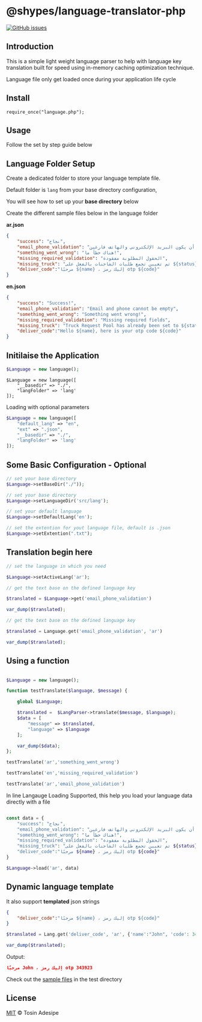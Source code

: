 # @shypes/language-translator-php

[![GitHub issues](https://img.shields.io/github/issues/Shypes/language-translator)](https://img.shields.io/github/issues/Shypes/language-translator)

## Introduction

This is a simple light weight language parser to help with language key translation built for speed using in-memory caching optimization technique.

Language file only get loaded once during your application life cycle

## Install

```$
require_once("language.php");
```

## Usage

Follow the set by step guide below

## Language Folder Setup

Create a dedicated folder to store your language template file.

Default folder is `lang` from your base directory configuration, 

You will see how to set up your **base directory** below

Create the different sample files below in the language folder

**ar.json**

```json
{
    "success": "نجاح",
    "email_phone_validation": "لا يمكن أن يكون البريد الإلكتروني والهاتف فارغين",
    "something_went_wrong": "هناك خطأ ما!",
    "missing_required_validation": "الحقول المطلوبة مفقودة",
    "missing_truck": "تم تعيين تجمع طلبات الشاحنات بالفعل على ${status}",
    "deliver_code":"مرحبًا ${name} ، إليك رمز otp ${code}"
}
```

**en.json**

```json
{
    "success": "Success!",
    "email_phone_validation": "Email and phone cannot be empty",
    "something_went_wrong": "Something went wrong!",
    "missing_required_validation": "Missing required fields",
    "missing_truck": "Truck Request Pool has already been set to ${status}", 
    "deliver_code":"Hello ${name}, here is your otp code ${code}"
}
```

## Initilaise the Application

```php
$Language = new language();
```


```pgp
$Language = new language([
    "__basedir" => "./",
    "langFolder" => 'lang'
]);
```

Loading with optional parameters

```php
$Language = new language([
    "default_lang" => "en",
    "ext" => ".json",
    "__basedir" => "./",
    "langFolder" => 'lang'
]);
```

## Some Basic Configuration - Optional


```php
// set your base directory
$Language->setBaseDir("./"));

// set your base directory
$Language->setLanguageDir('src/lang');

// set your default language
$Language->setDefaultLang('en');

// set the extention for yout language file, default is .json
$Language->setExtention(".txt");
```

## Translation begin here


```php
// set the language in which you need

$Language->setActiveLang('ar');

// get the text base on the defined language key

$translated = $Language->get('email_phone_validation')

var_dump($translated);

// get the text base on the defined language key

$translated = Language.get('email_phone_validation', 'ar')

var_dump($translated);
```

## Using a function

```php

$Language = new language();

function testTranslate($language, $message) {

    global $Language;

    $translated =  $LangParser->translate($message, $language);
    $data = [
        "message" => $translated,
        "language" => $language
    ];

    var_dump($data);
};

testTranslate('ar','something_went_wrong')

testTranslate('en','missing_required_validation')

testTranslate('ar','email_phone_validation')
```

In line Langauge Loading Supported, this help you load your language data directly with a file

```php

const data = {
    "success": "نجاح",
    "email_phone_validation": "لا يمكن أن يكون البريد الإلكتروني والهاتف فارغين",
    "something_went_wrong": "هناك خطأ ما!",
    "missing_required_validation": "الحقول المطلوبة مفقودة",
    "missing_truck": "تم تعيين تجمع طلبات الشاحنات بالفعل على ${status}",
    "deliver_code":"مرحبًا ${name} ، إليك رمز otp ${code}"
}

$Language->load('ar', data)


```

## Dynamic language template

It also support **templated** json strings

```json
{
    "deliver_code":"مرحبًا ${name} ، إليك رمز otp ${code}"
}
```

```php
$translated = Lang.get('deliver_code', 'ar', {'name':"John", 'code': 343923} )

var_dump($translated);
```

Output:

```json
مرحبًا John ، إليك رمز otp 343923
```

Check out the [sample files](https://github.com/Shypes/language-translator/tree/master/examples) in the test directory

## License

[MIT](LICENSE) © Tosin Adesipe
